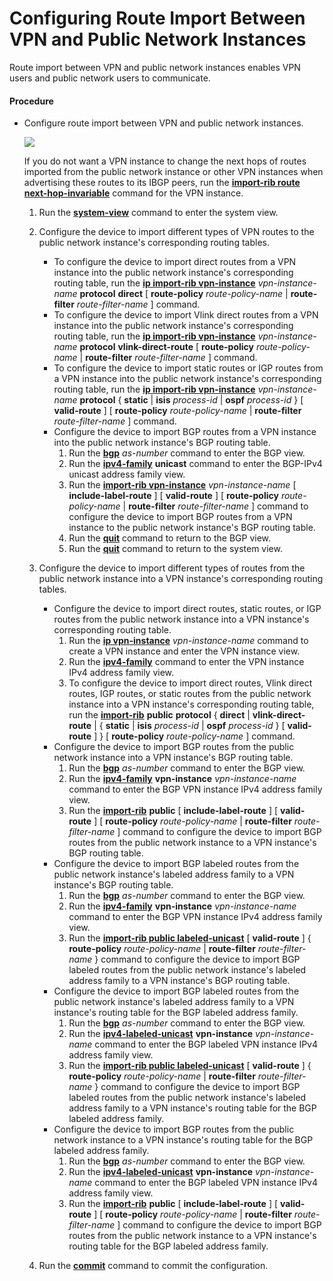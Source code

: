 Configuring Route Import Between VPN and Public Network Instances
=================================================================

Route import between VPN and public network instances enables VPN users and public network users to communicate.

#### Procedure

* Configure route import between VPN and public network instances.
  
  ![](../../../../public_sys-resources/note_3.0-en-us.png) 
  
  If you do not want a VPN instance to change the next hops of routes imported from the public network instance or other VPN instances when advertising these routes to its IBGP peers, run the [**import-rib route next-hop-invariable**](cmdqueryname=import-rib+route+next-hop-invariable) command for the VPN instance.
  
  
  
  1. Run the [**system-view**](cmdqueryname=system-view) command to enter the system view.
  2. Configure the device to import different types of VPN routes to the public network instance's corresponding routing tables.
     
     
     + To configure the device to import direct routes from a VPN instance into the public network instance's corresponding routing table, run the [**ip import-rib vpn-instance**](cmdqueryname=ip+import-rib+vpn-instance) *vpn-instance-name* **protocol** **direct** [ **route-policy** *route-policy-name* | **route-filter** *route-filter-name* ] command.
     + To configure the device to import Vlink direct routes from a VPN instance into the public network instance's corresponding routing table, run the [**ip import-rib vpn-instance**](cmdqueryname=ip+import-rib+vpn-instance) *vpn-instance-name* **protocol** **vlink-direct-route** [ **route-policy** *route-policy-name* | **route-filter** *route-filter-name* ] command.
     + To configure the device to import static routes or IGP routes from a VPN instance into the public network instance's corresponding routing table, run the [**ip import-rib vpn-instance**](cmdqueryname=ip+import-rib+vpn-instance) *vpn-instance-name* **protocol** { **static** | **isis** *process-id* | **ospf** *process-id* } [ **valid-route** ] [ **route-policy** *route-policy-name* | **route-filter** *route-filter-name* ] command.
     + Configure the device to import BGP routes from a VPN instance into the public network instance's BGP routing table.
       1. Run the [**bgp**](cmdqueryname=bgp) *as-number* command to enter the BGP view.
       2. Run the [**ipv4-family**](cmdqueryname=ipv4-family) **unicast** command to enter the BGP-IPv4 unicast address family view.
       3. Run the [**import-rib vpn-instance**](cmdqueryname=import-rib+vpn-instance) *vpn-instance-name* [ **include-label-route** ] [ **valid-route** ] [ **route-policy** *route-policy-name* | **route-filter** *route-filter-name* ] command to configure the device to import BGP routes from a VPN instance to the public network instance's BGP routing table.
       4. Run the [**quit**](cmdqueryname=quit) command to return to the BGP view.
       5. Run the [**quit**](cmdqueryname=quit) command to return to the system view.
  3. Configure the device to import different types of routes from the public network instance into a VPN instance's corresponding routing tables.
     
     
     + Configure the device to import direct routes, static routes, or IGP routes from the public network instance into a VPN instance's corresponding routing table.
       1. Run the [**ip vpn-instance**](cmdqueryname=ip+vpn-instance) *vpn-instance-name* command to create a VPN instance and enter the VPN instance view.
       2. Run the [**ipv4-family**](cmdqueryname=ipv4-family) command to enter the VPN instance IPv4 address family view.
       3. To configure the device to import direct routes, Vlink direct routes, IGP routes, or static routes from the public network instance into a VPN instance's corresponding routing table, run the [**import-rib**](cmdqueryname=import-rib) **public** **protocol** { **direct** | **vlink-direct-route** | { **static** | **isis** *process-id* | **ospf** *process-id* } [ **valid-route** ] } [ **route-policy** *route-policy-name* ] command.
     + Configure the device to import BGP routes from the public network instance into a VPN instance's BGP routing table.
       1. Run the [**bgp**](cmdqueryname=bgp) *as-number* command to enter the BGP view.
       2. Run the [**ipv4-family**](cmdqueryname=ipv4-family) **vpn-instance** *vpn-instance-name* command to enter the BGP VPN instance IPv4 address family view.
       3. Run the [**import-rib**](cmdqueryname=import-rib) **public** [ **include-label-route** ] [ **valid-route** ] [ **route-policy** *route-policy-name* | **route-filter** *route-filter-name* ] command to configure the device to import BGP routes from the public network instance to a VPN instance's BGP routing table.
     + Configure the device to import BGP labeled routes from the public network instance's labeled address family to a VPN instance's BGP routing table.
       1. Run the [**bgp**](cmdqueryname=bgp) *as-number* command to enter the BGP view.
       2. Run the [**ipv4-family**](cmdqueryname=ipv4-family) **vpn-instance** *vpn-instance-name* command to enter the BGP VPN instance IPv4 address family view.
       3. Run the [**import-rib public labeled-unicast**](cmdqueryname=import-rib+public+labeled-unicast) [ **valid-route** ] { **route-policy** *route-policy-name* | **route-filter** *route-filter-name* } command to configure the device to import BGP labeled routes from the public network instance's labeled address family to a VPN instance's BGP routing table.
     + Configure the device to import BGP labeled routes from the public network instance's labeled address family to a VPN instance's routing table for the BGP labeled address family.
       1. Run the [**bgp**](cmdqueryname=bgp) *as-number* command to enter the BGP view.
       2. Run the [**ipv4-labeled-unicast**](cmdqueryname=ipv4-labeled-unicast) **vpn-instance** *vpn-instance-name* command to enter the BGP labeled VPN instance IPv4 address family view.
       3. Run the [**import-rib public labeled-unicast**](cmdqueryname=import-rib+public+labeled-unicast) [ **valid-route** ] { **route-policy** *route-policy-name* | **route-filter** *route-filter-name* } command to configure the device to import BGP labeled routes from the public network instance's labeled address family to a VPN instance's routing table for the BGP labeled address family.
     + Configure the device to import BGP routes from the public network instance to a VPN instance's routing table for the BGP labeled address family.
       1. Run the [**bgp**](cmdqueryname=bgp) *as-number* command to enter the BGP view.
       2. Run the [**ipv4-labeled-unicast**](cmdqueryname=ipv4-labeled-unicast) **vpn-instance** *vpn-instance-name* command to enter the BGP labeled VPN instance IPv4 address family view.
       3. Run the [**import-rib**](cmdqueryname=import-rib) **public** [ **include-label-route** ] [ **valid-route** ] [ **route-policy** *route-policy-name* | **route-filter** *route-filter-name* ] command to configure the device to import BGP routes from the public network instance to a VPN instance's routing table for the BGP labeled address family.
  4. Run the [**commit**](cmdqueryname=commit) command to commit the configuration.